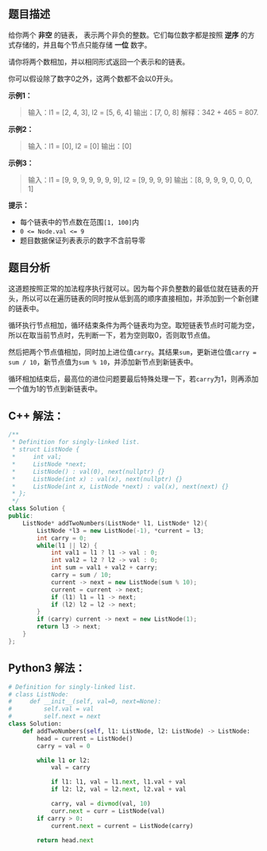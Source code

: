 ## 题目描述
给你两个 __非空__ 的链表， 表示两个非负的整数。它们每位数字都是按照 __逆序__ 的方式存储的，并且每个节点只能存储 __一位__ 数字。

请你将两个数相加，并以相同形式返回一个表示和的链表。

你可以假设除了数字0之外，这两个数都不会以0开头。

__示例1：__
> 输入：l1 = [2, 4, 3], l2 = [5, 6, 4]
> 输出：[7, 0, 8]
> 解释：342 + 465 = 807.

__示例2：__
> 输入：l1 = [0], l2 = [0]
> 输出：[0]

__示例3：__
> 输入：l1 = [9, 9, 9, 9, 9, 9, 9], l2 = [9, 9, 9, 9]
> 输出：[8, 9, 9, 9, 0, 0, 0, 1]

__提示：__
* 每个链表中的节点数在范围`[1, 100]`内
* `0 <= Node.val <= 9`
* 题目数据保证列表表示的数字不含前导零

## 题目分析
这道题按照正常的加法程序执行就可以。因为每个非负整数的最低位就在链表的开头，所以可以在遍历链表的同时按从低到高的顺序直接相加，并添加到一个新创建的链表中。

循环执行节点相加，循环结束条件为两个链表均为空。取短链表节点时可能为空，所以在取当前节点时，先判断一下，若为空则取0，否则取节点值。

然后把两个节点值相加，同时加上进位值`carry`。其结果`sum`，更新进位值`carry = sum / 10`，新节点值为`sum % 10`，并添加新节点到新链表中。

循环相加结束后，最高位的进位问题要最后特殊处理一下，若`carry`为1，则再添加一个值为1的节点到新链表中。

## C++ 解法：
```C++
/**
 * Definition for singly-linked list.
 * struct ListNode {
 *     int val;
 *     ListNode *next;
 *     ListNode() : val(0), next(nullptr) {}
 *     ListNode(int x) : val(x), next(nullptr) {}
 *     ListNode(int x, ListNode *next) : val(x), next(next) {}
 * };
 */
class Solution {
public:
    ListNode* addTwoNumbers(ListNode* l1, ListNode* l2){
        ListNode *l3 = new ListNode(-1), *current = l3;
        int carry = 0;
        while(l1 || l2) {
            int val1 = l1 ? l1 -> val : 0;
            int val2 = l2 ? l2 -> val : 0;
            int sum = val1 + val2 + carry;
            carry = sum / 10;
            current -> next = new ListNode(sum % 10);
            current = current -> next;
            if (l1) l1 = l1 -> next;
            if (l2) l2 = l2 -> next;
        }
        if (carry) current -> next = new ListNode(1);
        return l3 -> next;
    }
};
```

## Python3 解法：
```Python
# Definition for singly-linked list.
# class ListNode:
#     def __init__(self, val=0, next=None):
#         self.val = val
#         self.next = next
class Solution:
    def addTwoNumbers(self, l1: ListNode, l2: ListNode) -> ListNode:
        head = current = ListNode()
        carry = val = 0

        while l1 or l2:
            val = carry

            if l1: l1, val = l1.next, l1.val + val
            if l2: l2, val = l2.next, l2.val + val

            carry, val = divmod(val, 10)
            curr.next = curr = ListNode(val)
        if carry > 0:
            current.next = current = ListNode(carry)
        
        return head.next
```
